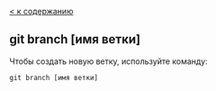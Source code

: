 [< к содержанию](./readme.md)

## **git branch [имя ветки]**

Чтобы создать новую ветку, используйте команду:

```
git branch [имя ветки]
```